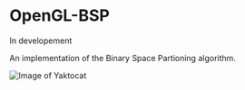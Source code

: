 # OpenGL-BSP
In developement

An implementation of the Binary Space Partioning algorithm.

![Image of Yaktocat](https://octodex.github.com/images/yaktocat.png)
